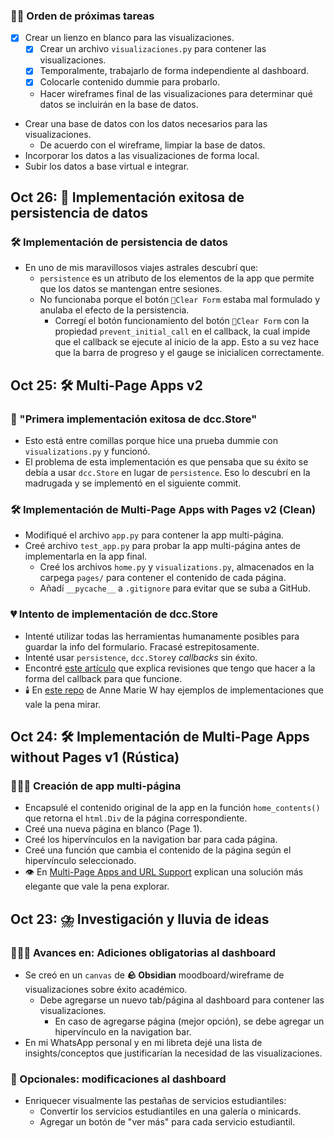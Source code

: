 ### 🏇🏽 Orden de próximas tareas
- [x] Crear un lienzo en blanco para las visualizaciones.
    - [x] Crear un archivo `visualizaciones.py` para contener las visualizaciones.
    - [x] Temporalmente, trabajarlo de forma independiente al dashboard.
    - [x] Colocarle contenido dummie para probarlo.
    - Hacer wireframes final de las visualizaciones para determinar qué datos se incluirán en la base de datos.
- Crear una base de datos con los datos necesarios para las visualizaciones.
    - De acuerdo con el wireframe, limpiar la base de datos.
- Incorporar los datos a las visualizaciones de forma local.
- Subir los datos a base virtual e integrar.

## Oct 26: 🤯 Implementación exitosa de persistencia de datos
### 🛠️ Implementación de persistencia de datos
- En uno de mis maravillosos viajes astrales descubrí que:
    - `persistence` es un atributo de los elementos de la app que permite que los datos se mantengan entre sesiones.
    - No funcionaba porque el botón `🧹Clear Form` estaba mal formulado y anulaba el efecto de la persistencia.
        - Corregí el botón funcionamiento del botón `🧹Clear Form` con la propiedad `prevent_initial_call` en el callback, la cual impide que el callback se ejecute al inicio de la app.
        Esto a su vez hace que la barra de progreso y el gauge se inicialicen correctamente.

## Oct 25: 🛠️ Multi-Page Apps v2
### 🤡 "Primera implementación exitosa de dcc.Store"
- Esto está entre comillas porque hice una prueba dummie con `visualizations.py` y funcionó.
- El problema de esta implementación es que pensaba que su éxito se debía a usar `dcc.Store` en lugar de `persistence`. Eso lo descubrí en la madrugada y se implementó
en el siguiente commit.

### 🛠️ Implementación de Multi-Page Apps with Pages v2 (Clean)
- Modifiqué el archivo `app.py` para contener la app multi-página.
- Creé archivo `test_app.py` para probar la app multi-página antes de implementarla en la app final.
    - Creé los archivos `home.py` y `visualizations.py`, almacenados en la carpega `pages/` para contener el contenido de cada página.
    - Añadí `__pycache__` a `.gitignore` para evitar que se suba a GitHub.

### 💔 Intento de implementación de dcc.Store
- Intenté utilizar todas las herramientas humanamente posibles para guardar la info del formulario. Fracasé estrepitosamente.
- Intenté usar `persistence`, `dcc.Store`y _callbacks_ sin éxito.
- Encontré [este artículo](https://stackoverflow.com/questions/63860623/plotly-dash-how-to-store-input-data-in-multipage-app) que explica revisiones que tengo que hacer a la forma del callback para que funcione.
- 🕯️ En [este repo](https://github.com/AnnMarieW/dash-multi-page-app-demos#7-multi_page_layout_functions) de Anne Marie W hay ejemplos de implementaciones que vale la pena mirar.

## Oct 24: 🛠️ Implementación de Multi-Page Apps without Pages v1 (Rústica)
### 👩🏽‍🎨 Creación de app multi-página
- Encapsulé el contenido original de la app en la función `home_contents()` que retorna el `html.Div` de la página correspondiente.
- Creé una nueva página en blanco (Page 1).
- Creé los hipervínculos en la navigation bar para cada página.
- Creé una función que cambia el contenido de la página según el hipervínculo seleccionado.
- 👁️ En [Multi-Page Apps and URL Support](https://dash.plotly.com/urls#dynamically-create-a-layout-for-multi-page-app-validation) explican una solución más elegante que vale la pena explorar.

## Oct 23: ⛈️ Investigación y lluvia de ideas
### 👩🏽‍🎨 Avances en: Adiciones obligatorias al dashboard
- Se creó en un `canvas` de **🪨 Obsidian** moodboard/wireframe de visualizaciones sobre éxito académico.
    - Debe agregarse un nuevo tab/página al dashboard para contener las visualizaciones.
        - En caso de agregarse página (mejor opción), se debe agregar un hipervínculo en la navigation bar.
- En mi WhatsApp personal y en mi libreta dejé una lista de insights/conceptos que justificarían la necesidad de las visualizaciones.

### 🤔 Opcionales: modificaciones al dashboard
- Enriquecer visualmente las pestañas de servicios estudiantiles:
    - Convertir los servicios estudiantiles en una galería o minicards.
    - Agregar un botón de "ver más" para cada servicio estudiantil.   

